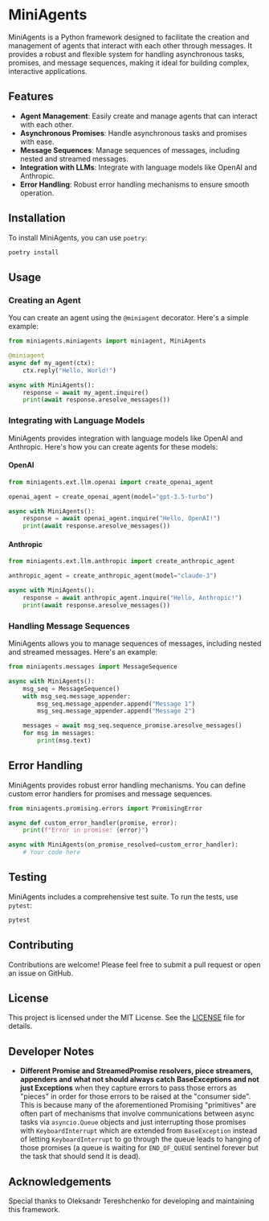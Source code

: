 # MiniAgents

MiniAgents is a Python framework designed to facilitate the creation and management of agents that interact with each other through messages. It provides a robust and flexible system for handling asynchronous tasks, promises, and message sequences, making it ideal for building complex, interactive applications.

## Features

- **Agent Management**: Easily create and manage agents that can interact with each other.
- **Asynchronous Promises**: Handle asynchronous tasks and promises with ease.
- **Message Sequences**: Manage sequences of messages, including nested and streamed messages.
- **Integration with LLMs**: Integrate with language models like OpenAI and Anthropic.
- **Error Handling**: Robust error handling mechanisms to ensure smooth operation.

## Installation

To install MiniAgents, you can use `poetry`:

```bash
poetry install
```

## Usage

### Creating an Agent

You can create an agent using the `@miniagent` decorator. Here's a simple example:

```python
from miniagents.miniagents import miniagent, MiniAgents

@miniagent
async def my_agent(ctx):
    ctx.reply("Hello, World!")

async with MiniAgents():
    response = await my_agent.inquire()
    print(await response.aresolve_messages())
```

### Integrating with Language Models

MiniAgents provides integration with language models like OpenAI and Anthropic. Here's how you can create agents for these models:

#### OpenAI

```python
from miniagents.ext.llm.openai import create_openai_agent

openai_agent = create_openai_agent(model="gpt-3.5-turbo")

async with MiniAgents():
    response = await openai_agent.inquire("Hello, OpenAI!")
    print(await response.aresolve_messages())
```

#### Anthropic

```python
from miniagents.ext.llm.anthropic import create_anthropic_agent

anthropic_agent = create_anthropic_agent(model="claude-3")

async with MiniAgents():
    response = await anthropic_agent.inquire("Hello, Anthropic!")
    print(await response.aresolve_messages())
```

### Handling Message Sequences

MiniAgents allows you to manage sequences of messages, including nested and streamed messages. Here's an example:

```python
from miniagents.messages import MessageSequence

async with MiniAgents():
    msg_seq = MessageSequence()
    with msg_seq.message_appender:
        msg_seq.message_appender.append("Message 1")
        msg_seq.message_appender.append("Message 2")

    messages = await msg_seq.sequence_promise.aresolve_messages()
    for msg in messages:
        print(msg.text)
```

## Error Handling

MiniAgents provides robust error handling mechanisms. You can define custom error handlers for promises and message sequences.

```python
from miniagents.promising.errors import PromisingError

async def custom_error_handler(promise, error):
    print(f"Error in promise: {error}")

async with MiniAgents(on_promise_resolved=custom_error_handler):
    # Your code here
```

## Testing

MiniAgents includes a comprehensive test suite. To run the tests, use `pytest`:

```bash
pytest
```

## Contributing

Contributions are welcome! Please feel free to submit a pull request or open an issue on GitHub.

## License

This project is licensed under the MIT License. See the [LICENSE](LICENSE) file for details.

## Developer Notes

- **Different Promise and StreamedPromise resolvers, piece streamers, appenders and what not should always catch BaseExceptions and not just Exceptions** when they capture errors to pass those errors as "pieces" in order for those errors to be raised at the "consumer side". This is because many of the aforementioned Promising "primitives" are often part of mechanisms that involve communications between async tasks via `asyncio.Queue` objects and just interrupting those promises with `KeyboardInterrupt` which are extended from `BaseException` instead of letting `KeyboardInterrupt` to go through the queue leads to hanging of those promises (a queue is waiting for `END_OF_QUEUE` sentinel forever but the task that should send it is dead).

## Acknowledgements

Special thanks to Oleksandr Tereshchenko for developing and maintaining this framework.
